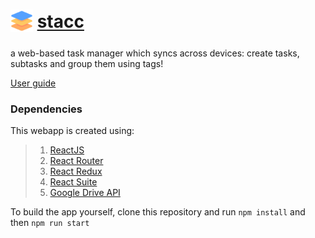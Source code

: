 
# <sub>![icon](public/icons/android-icon-36x36.png)</sub> [stacc](https://stravo1.github.io/stacc) 
  
a web-based task manager which syncs across devices: create tasks, subtasks and group them using tags!

[User guide](https://github.com/Stravo1/stacc/wiki)

### Dependencies
This webapp is created using:
>1. [ReactJS](https://reactjs.org/)
>2. [React Router](https://reactrouter.com/)
>3. [React Redux](https://react-redux.js.org/)
>4. [React Suite](https://rsuitejs.com/)
>5. [Google Drive API](https://developers.google.com/drive/api)  

To build the app yourself, clone this repository and run `npm install` and then `npm run start`
